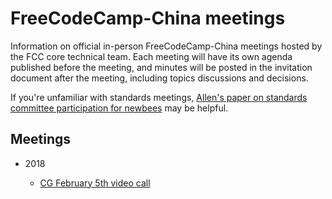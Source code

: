 # FreeCodeCamp-China meetings

Information on official in-person FreeCodeCamp-China meetings hosted by the FCC core technical team. Each meeting will have its own
agenda published before the meeting, and minutes will be posted in the
invitation document after the meeting, including topics discussions and
decisions.

If you're unfamiliar with standards meetings,
[Allen's paper on standards committee participation for newbees](http://wirfs-brock.com/allen/files/papers/standpats-asianplop2016.pdf)
may be helpful.

## Meetings

* 2018

   * [CG February 5th video call](2018/FCC-China-02-05.md)
 
